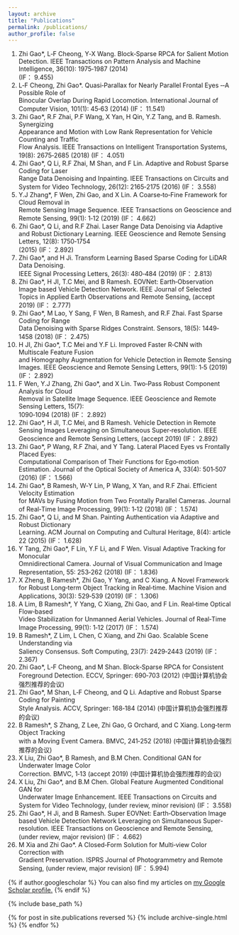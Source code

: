 ```yaml
---
layout: archive
title: "Publications"
permalink: /publications/
author_profile: false
---
```


1. Zhi Gao*,	L‐F	Cheong,	Y‐X	Wang.	 	Block‐Sparse	 RPCA	for	Salient	Motion	Detection.	IEEE
Transactions on Pattern Analysis and Machine Intelligence, 36(10):	1975‐1987	(2014)	
(IF： 9.455)	
2.	L‐F	Cheong,	Zhi Gao*.	Quasi‐Parallax	for	Nearly	Parallel	Frontal	Eyes	‐‐A	Possible	Role	of	
Binocular	 Overlap	 During	 Rapid	 Locomotion.	International Journal of Computer Vision,
101(1):	45‐63	(2014)	(IF： 11.541)	
3. Zhi Gao*,	 R.F	 Zhai,	 P.F	 Wang,	 X	 Yan,	 H	 Qin,	 Y.Z	 Tang,	 and	 B.	 Ramesh.	 Synergizing	
Appearance	 and	 Motion	 with	 Low	 Rank	 Representation	 for	 Vehicle	 Counting	 and	 Traffic	
Flow	 Analysis. IEEE Transactions on Intelligent Transportation Systems,	 19(8):	
2675‐2685	(2018)	(IF： 4.051)	
4. Zhi Gao*,	Q	Li,	R.F	Zhai,	M	Shan,	and	F	Lin.	Adaptive	and	Robust	Sparse	Coding	for	Laser	
Range	 Data	 Denoising	 and	 Inpainting.	 IEEE Transactions on Circuits and System for
Video Technology,	26(12):	2165‐2175	(2016)	(IF： 3.558)	
5.	Y.J	Zhang*,	F	Wen,	Zhi Gao,	and	X	Lin.	A	Coarse‐to‐Fine	Framework	for	Cloud	Removal	in	
Remote	Sensing	Image	Sequence.	IEEE Transactions on Geoscience and Remote Sensing,
99(1):	1‐12	(2019)	(IF： 4.662)	
6. Zhi Gao*,	 Q	 Li,	 and	 R.F	 Zhai.	 Laser	 Range	 Data	 Denoising	 via	 Adaptive	 and	 Robust	
Dictionary	 Learning.	 IEEE Geoscience and Remote Sensing Letters, 12(8):	 1750‐1754	
(2015)	(IF： 2.892)	
7. Zhi Gao*,	and	H	Ji.	Transform	Learning	Based	Sparse	Coding	for	LiDAR	Data	Denoising.	
IEEE Signal Processing Letters, 26(3):	480‐484	(2019)	(IF： 2.813)	 	
8. Zhi Gao*,	H	JI,	T.C	Mei,	and	B	Ramesh.	EOVNet:	Earth‐Observation	Image	based	Vehicle	
Detection	Network.	IEEE Journal of Selected Topics in Applied Earth Observations and
Remote Sensing, (accept	2019)	(IF： 2.777)	
9. Zhi Gao*,	M	Lao,	Y	Sang,	F	Wen,	B	Ramesh,	and	R.F	Zhai.	Fast	Sparse	Coding	for	Range	
Data	 Denoising	 with	 Sparse	 Ridges	 Constraint.	 Sensors, 18(5):	 1449‐1458	 (2018)	 (IF：
2.475)	
10.	H	JI,	Zhi Gao*,	T.C	Mei	and	Y.F	Li.	Improved	Faster	R‐CNN	with	Multiscale	Feature	Fusion	
and	 Homography	 Augmentation	 for	 Vehicle	 Detection	 in	 Remote	 Sensing	 Images.	 IEEE
Geoscience and Remote Sensing Letters, 99(1):	1‐5	(2019)	(IF： 2.892)	
11.	F	Wen,	Y.J	Zhang,	Zhi Gao*,	and	X	Lin.	Two‐Pass	Robust	Component	Analysis	for	Cloud	
Removal	in	Satellite	Image	Sequence.	IEEE Geoscience and Remote Sensing Letters, 15(7):	
1090‐1094	(2018)	(IF： 2.892)	
12. Zhi Gao*,	 H	 JI,	 T.C	 Mei,	 and	 B	 Ramesh.	 Vehicle	 Detection	 in	 Remote	 Sensing	 Images	
Leveraging	 on	 Simultaneous	 Super‐resolution.	 IEEE Geoscience and Remote Sensing
Letters, (accept	2019)	(IF： 2.892)	
13. Zhi Gao*,	P	Wang,	R.F	Zhai,	and	Y	Tang.	Lateral	Placed	Eyes	vs	Frontally	Placed	Eyes:	
Computational	 Comparison	 of	 Their	 Functions	 for	 Ego‐motion	 Estimation.	 Journal of the
Optical Society of America A, 33(4):	501‐507	(2016)	(IF： 1.566)	
14. Zhi Gao*,	B	Ramesh,	W‐Y	Lin,	P	Wang,	X	Yan,	and	R.F	Zhai.	Efficient	Velocity	Estimation	
for	 MAVs	 by	 Fusing	 Motion	 from	 Two	 Frontally	 Parallel	 Cameras.	 Journal of Real‐Time
Image Processing, 99(1):	1‐12	(2018)	(IF： 1.574)	
15. Zhi Gao*,	Q	Li,	and	M	Shan.	Painting	Authentication	via	Adaptive	and	Robust	Dictionary	
Learning.	ACM Journal on Computing and Cultural Heritage, 8(4):	article	22	(2015)	(IF：
1.628)	
16.	 Y	 Tang,	 Zhi Gao*,	 F	 Lin,	 Y.F	 Li,	 and	 F	 Wen.	 Visual	 Adaptive	 Tracking	 for	 Monocular	
Omnidirectional	Camera.	Journal of Visual Communication and Image Representation,
55:	253‐262	(2018)	(IF： 1.836)	
17.	 X	 Zheng,	 B	 Ramesh*,	 Zhi Gao,	 Y	 Yang,	 and	 C	 Xiang.	 A	 Novel	 Framework	 for	 Robust	
Long‐term	Object	Tracking	in	Real‐time. Machine Vision and Applications, 30(3):	529‐539	
(2019)	(IF： 1.306)	
18.	A	 Lim,	B	 Ramesh*,	Y	Yang,	 C	Xiang,	 Zhi Gao,	 and	F	Lin.	Real‐time	Optical	Flow‐based	
Video	Stabilization	for	Unmanned	Aerial	Vehicles. Journal of Real‐Time Image Processing,
99(1):	1‐12	(2017)	(IF： 1.574)	
19.	 B	 Ramesh*,	 Z	 Lim,	 L	 Chen,	 C	 Xiang,	 and	 Zhi Gao.	 Scalable	 Scene	 Understanding	 via	
Saliency	Consensus. Soft Computing, 23(7):	2429‐2443	(2019)	(IF： 2.367)	
20. Zhi Gao*,	L‐F	 Cheong,	and	 M	 Shan.	Block‐Sparse	 RPCA	 for	 Consistent	 Foreground	
Detection.	ECCV, Springer:	690‐703	(2012)	(中国计算机协会强烈推荐的会议)	
21. Zhi Gao*,	M	Shan,	L‐F	Cheong,	and	Q	Li.	Adaptive	and	Robust	Sparse	Coding	for	Painting	
Style	Analysis.	ACCV, Springer:	168‐184	(2014)	(中国计算机协会强烈推荐的会议)	
22. B	Ramesh*,	S	Zhang,	Z	Lee,	Zhi Gao,	G	Orchard,	and	C	Xiang.	Long‐term	Object	Tracking	
with	a	Moving	Event	Camera.	BMVC,	241‐252	(2018)	(中国计算机协会强烈推荐的会议)	
23.	X	Liu,	Zhi Gao*,	B	Ramesh,	and	B.M	Chen.	Conditional	GAN	for	Underwater	Image	Color	
Correction.	BMVC,	1‐13	(accept	2019)	(中国计算机协会强烈推荐的会议)	
24. X	 Liu,	 Zhi Gao*,	 and	 B.M	 Chen.	 Global	 Feature	 Augmented	 Conditional	 GAN	 for	
Underwater	 Image	 Enhancement.	IEEE Transactions on Circuits and System for Video
Technology,	(under	review,	minor	revision)	(IF： 3.558)	
25. Zhi Gao*,	H	Ji,	and	B	Ramesh.	Super	EOVNet:	Earth‐Observation	Image	based	Vehicle	
Detection	 Network	 Leveraging	 on	 Simultaneous	 Super‐resolution.	IEEE Transactions on
Geoscience and Remote Sensing,	(under	review,	major	revision)	(IF： 4.662)	
26. M	 Xia	 and	 Zhi Gao*.	 A	 Closed‐Form	 Solution	 for	 Multi‐view	 Color	 Correction	 with	
Gradient	Preservation.	ISPRS Journal of Photogrammetry and Remote Sensing,	 (under	
review,	major	revision)	(IF： 5.994)

{% if author.googlescholar %}
  You can also find my articles on <u><a href="{{author.googlescholar}}">my Google Scholar profile</a>.</u>
{% endif %}

{% include base_path %}

{% for post in site.publications reversed %}
  {% include archive-single.html %}
{% endfor %}
